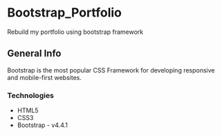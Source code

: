 # Bootstrap_Portfolio
Rebuild my portfolio using bootstrap framework

## General Info

Bootstrap is the most popular CSS Framework for developing responsive and mobile-first websites.

### Technologies

* HTML5
* CSS3
* Bootstrap - v4.4.1



